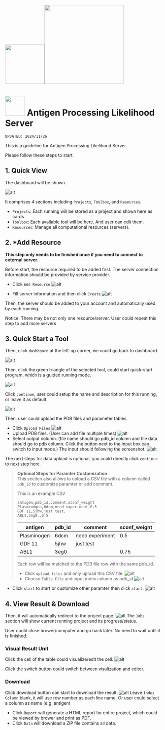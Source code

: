 <img src="/images/tulane_long.png" width="128px"><img src="/images/icon_long.png" width="256px"> 

# <img src="images/icon.png" width="64px">  Antigen Processing Likelihood Server

`UPDATED: 2024/11/26`

This is a guideline for Antigen Processing Likelihood Server.

Please follow these steps to start.

## 1. Quick View
The dashboard will be shown.

![alt](./images/quick_view/dashboard_project_view.png)

It comprises 4 sections including `Projects`, `Toolbox`, and `Resources`.

- `Projects`: Each running will be stored as a project and shown here as cards
- `Toolbox`: Each available tool will be here. And user can edit them.
- `Resources`: Manage all computational resources (servers).

## 2. *Add Resource
**This step only needs to be finished once if you need to connect to external server.**

Before start, the resource required to be added first. The server connection information should be provided by service provider.

- Click `Add Resource`
    ![alt](./images/add_resource/start_add_resource.png)

- Fill server information and then click `Create`
    ![alt](./images/add_resource/add_resource_prompt.png)

Then, the server should be added to your account and automatically used by each running.

Notice: There may be not only one resource/server. User could repeat this step to add more servers

## 3. Quick Start a Tool
Then, click `dashboard` at the left-up corner, we could go back to dashboard.

![alt](./images/quick_start_tool/tool_view.png)

Then, click the green triangle of the selected tool, could start quick-start program, which is a guided running mode.

![alt](./images/quick_start_tool/quick_start_begin.png)

Click `continue`, user could setup the name and description for this running, or leave it as default.

![alt](./images/quick_start_tool/quick_start_info.png)

Then, user could upload the PDB files and parameter tables.

- Click `Upload Files`
    ![alt](./images/quick_start_tool/quick_start_data.png)
- Upload PDB files. (User can add file multiple times)
    ![alt](./images/quick_start_tool/quick_start_file_select.png)
- Select output column. (file name should go pdb_id column and file data should go to pdb column. Click the button next to the input box can switch to input mode.) The input should following the screenshot.
    ![alt](./images/quick_start_tool/quick_start_column_set.png)

The next steps for data upload is optional, you could directly click `continue` to next step here.

> **Optional Steps for Paramter Customization**  
> This section also allows to upload a CSV file with a column called `pdb_id` to customize paramter or add comment.
> 
> This is an example CSV
> ```csv
> antigen,pdb_id,comment,sconf_weight
> Plasminogen,6dcm,need experiment,0.5
> GDF 11,5jhw,just test,
> ABL1,3eg0,,0.5
> ```
> 
> |antigen|pdb_id|comment|sconf_weight|
> |-------|------|-------|------------|
> |Plasminogen|6dcm|need experiment|0.5|
> |GDF 11|5jhw|just test||
> |ABL1|3eg0||0.75|
> 
> Each row will be matched to the PDB file row with the same pdb_id.
> 
> - Click `upload files` and only upload this CSV file.
>     ![alt](./images/quick_start_tool/quick_start_file_type.png)
> - Choose `Table File` and input index column as pdb_id
>     ![alt](./images/quick_start_tool/quick_start_table_column.png)


- Click `start` to start or customize other paramter then click `start`.
    ![alt](./images/quick_start_tool/quick_start_param_customize.png)

## 4. View Result & Download
Then, it will automatically redirect to the project page.
![alt](./images/project_view/project_running.png)
The `Jobs` section will show current running project and its progress/status.

User could close brower/computer and go back later. No need to wait until it is finished.

### Visual Result Unit
Click the cell of the table could visualize/edit the cell.
![alt](./images/project_view/visual.png)

Click the switch button could switch between visulization and editor.

### Download
Click download button can start to download the result.
![alt](./images/project_view/download.png)
Leave `Index Column` blank, it will use row number as each line name. Or user could select a column as name (e.g. antigen)

- Click `Report` will generate a HTML report for entire project, which could be viewed by brower and print as PDF.
- Click `Data` will download a ZIP file contains all data.